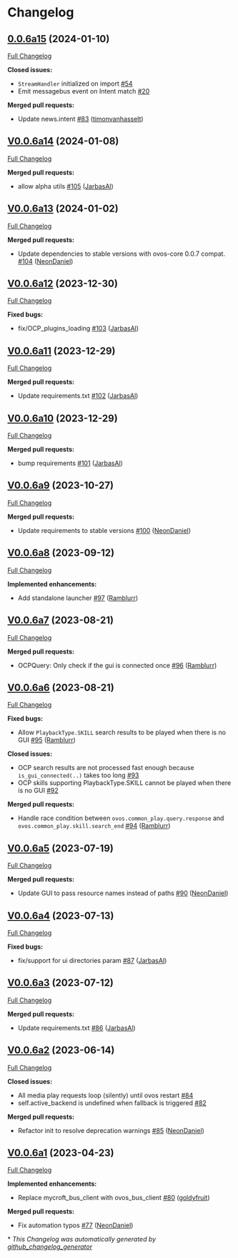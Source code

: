 # Changelog

## [0.0.6a15](https://github.com/OpenVoiceOS/ovos-ocp-audio-plugin/tree/0.0.6a15) (2024-01-10)

[Full Changelog](https://github.com/OpenVoiceOS/ovos-ocp-audio-plugin/compare/V0.0.6a14...0.0.6a15)

**Closed issues:**

- `StreamHandler` initialized on import [\#54](https://github.com/OpenVoiceOS/ovos-ocp-audio-plugin/issues/54)
- Emit messagebus event on Intent match [\#20](https://github.com/OpenVoiceOS/ovos-ocp-audio-plugin/issues/20)

**Merged pull requests:**

- Update news.intent [\#83](https://github.com/OpenVoiceOS/ovos-ocp-audio-plugin/pull/83) ([timonvanhasselt](https://github.com/timonvanhasselt))

## [V0.0.6a14](https://github.com/OpenVoiceOS/ovos-ocp-audio-plugin/tree/V0.0.6a14) (2024-01-08)

[Full Changelog](https://github.com/OpenVoiceOS/ovos-ocp-audio-plugin/compare/V0.0.6a13...V0.0.6a14)

**Merged pull requests:**

- allow alpha utils [\#105](https://github.com/OpenVoiceOS/ovos-ocp-audio-plugin/pull/105) ([JarbasAl](https://github.com/JarbasAl))

## [V0.0.6a13](https://github.com/OpenVoiceOS/ovos-ocp-audio-plugin/tree/V0.0.6a13) (2024-01-02)

[Full Changelog](https://github.com/OpenVoiceOS/ovos-ocp-audio-plugin/compare/V0.0.6a12...V0.0.6a13)

**Merged pull requests:**

- Update dependencies to stable versions with ovos-core 0.0.7 compat. [\#104](https://github.com/OpenVoiceOS/ovos-ocp-audio-plugin/pull/104) ([NeonDaniel](https://github.com/NeonDaniel))

## [V0.0.6a12](https://github.com/OpenVoiceOS/ovos-ocp-audio-plugin/tree/V0.0.6a12) (2023-12-30)

[Full Changelog](https://github.com/OpenVoiceOS/ovos-ocp-audio-plugin/compare/V0.0.6a11...V0.0.6a12)

**Fixed bugs:**

- fix/OCP\_plugins\_loading [\#103](https://github.com/OpenVoiceOS/ovos-ocp-audio-plugin/pull/103) ([JarbasAl](https://github.com/JarbasAl))

## [V0.0.6a11](https://github.com/OpenVoiceOS/ovos-ocp-audio-plugin/tree/V0.0.6a11) (2023-12-29)

[Full Changelog](https://github.com/OpenVoiceOS/ovos-ocp-audio-plugin/compare/V0.0.6a10...V0.0.6a11)

**Merged pull requests:**

- Update requirements.txt [\#102](https://github.com/OpenVoiceOS/ovos-ocp-audio-plugin/pull/102) ([JarbasAl](https://github.com/JarbasAl))

## [V0.0.6a10](https://github.com/OpenVoiceOS/ovos-ocp-audio-plugin/tree/V0.0.6a10) (2023-12-29)

[Full Changelog](https://github.com/OpenVoiceOS/ovos-ocp-audio-plugin/compare/V0.0.6a9...V0.0.6a10)

**Merged pull requests:**

- bump requirements [\#101](https://github.com/OpenVoiceOS/ovos-ocp-audio-plugin/pull/101) ([JarbasAl](https://github.com/JarbasAl))

## [V0.0.6a9](https://github.com/OpenVoiceOS/ovos-ocp-audio-plugin/tree/V0.0.6a9) (2023-10-27)

[Full Changelog](https://github.com/OpenVoiceOS/ovos-ocp-audio-plugin/compare/V0.0.6a8...V0.0.6a9)

**Merged pull requests:**

- Update requirements to stable versions [\#100](https://github.com/OpenVoiceOS/ovos-ocp-audio-plugin/pull/100) ([NeonDaniel](https://github.com/NeonDaniel))

## [V0.0.6a8](https://github.com/OpenVoiceOS/ovos-ocp-audio-plugin/tree/V0.0.6a8) (2023-09-12)

[Full Changelog](https://github.com/OpenVoiceOS/ovos-ocp-audio-plugin/compare/V0.0.6a7...V0.0.6a8)

**Implemented enhancements:**

- Add standalone launcher [\#97](https://github.com/OpenVoiceOS/ovos-ocp-audio-plugin/pull/97) ([Ramblurr](https://github.com/Ramblurr))

## [V0.0.6a7](https://github.com/OpenVoiceOS/ovos-ocp-audio-plugin/tree/V0.0.6a7) (2023-08-21)

[Full Changelog](https://github.com/OpenVoiceOS/ovos-ocp-audio-plugin/compare/V0.0.6a6...V0.0.6a7)

**Merged pull requests:**

- OCPQuery: Only check if the gui is connected once [\#96](https://github.com/OpenVoiceOS/ovos-ocp-audio-plugin/pull/96) ([Ramblurr](https://github.com/Ramblurr))

## [V0.0.6a6](https://github.com/OpenVoiceOS/ovos-ocp-audio-plugin/tree/V0.0.6a6) (2023-08-21)

[Full Changelog](https://github.com/OpenVoiceOS/ovos-ocp-audio-plugin/compare/V0.0.6a5...V0.0.6a6)

**Fixed bugs:**

- Allow `PlaybackType.SKILL` search results to be played when there is no GUI [\#95](https://github.com/OpenVoiceOS/ovos-ocp-audio-plugin/pull/95) ([Ramblurr](https://github.com/Ramblurr))

**Closed issues:**

- OCP search results are not processed fast enough because `is_gui_connected(..)` takes too long [\#93](https://github.com/OpenVoiceOS/ovos-ocp-audio-plugin/issues/93)
- OCP skills supporting PlaybackType.SKILL cannot be played when there is no GUI [\#92](https://github.com/OpenVoiceOS/ovos-ocp-audio-plugin/issues/92)

**Merged pull requests:**

- Handle race condition between `ovos.common_play.query.response` and `ovos.common_play.skill.search_end` [\#94](https://github.com/OpenVoiceOS/ovos-ocp-audio-plugin/pull/94) ([Ramblurr](https://github.com/Ramblurr))

## [V0.0.6a5](https://github.com/OpenVoiceOS/ovos-ocp-audio-plugin/tree/V0.0.6a5) (2023-07-19)

[Full Changelog](https://github.com/OpenVoiceOS/ovos-ocp-audio-plugin/compare/V0.0.6a4...V0.0.6a5)

**Merged pull requests:**

- Update GUI to pass resource names instead of paths [\#90](https://github.com/OpenVoiceOS/ovos-ocp-audio-plugin/pull/90) ([NeonDaniel](https://github.com/NeonDaniel))

## [V0.0.6a4](https://github.com/OpenVoiceOS/ovos-ocp-audio-plugin/tree/V0.0.6a4) (2023-07-13)

[Full Changelog](https://github.com/OpenVoiceOS/ovos-ocp-audio-plugin/compare/V0.0.6a3...V0.0.6a4)

**Fixed bugs:**

- fix/support for ui directories param [\#87](https://github.com/OpenVoiceOS/ovos-ocp-audio-plugin/pull/87) ([JarbasAl](https://github.com/JarbasAl))

## [V0.0.6a3](https://github.com/OpenVoiceOS/ovos-ocp-audio-plugin/tree/V0.0.6a3) (2023-07-12)

[Full Changelog](https://github.com/OpenVoiceOS/ovos-ocp-audio-plugin/compare/V0.0.6a2...V0.0.6a3)

**Merged pull requests:**

- Update requirements.txt [\#86](https://github.com/OpenVoiceOS/ovos-ocp-audio-plugin/pull/86) ([JarbasAl](https://github.com/JarbasAl))

## [V0.0.6a2](https://github.com/OpenVoiceOS/ovos-ocp-audio-plugin/tree/V0.0.6a2) (2023-06-14)

[Full Changelog](https://github.com/OpenVoiceOS/ovos-ocp-audio-plugin/compare/V0.0.6a1...V0.0.6a2)

**Closed issues:**

- All media play requests loop \(silently\) until ovos restart [\#84](https://github.com/OpenVoiceOS/ovos-ocp-audio-plugin/issues/84)
- self.active\_backend is undefined when fallback is triggered [\#82](https://github.com/OpenVoiceOS/ovos-ocp-audio-plugin/issues/82)

**Merged pull requests:**

- Refactor init to resolve deprecation warnings [\#85](https://github.com/OpenVoiceOS/ovos-ocp-audio-plugin/pull/85) ([NeonDaniel](https://github.com/NeonDaniel))

## [V0.0.6a1](https://github.com/OpenVoiceOS/ovos-ocp-audio-plugin/tree/V0.0.6a1) (2023-04-23)

[Full Changelog](https://github.com/OpenVoiceOS/ovos-ocp-audio-plugin/compare/V0.0.5...V0.0.6a1)

**Implemented enhancements:**

- Replace mycroft\_bus\_client with ovos\_bus\_client [\#80](https://github.com/OpenVoiceOS/ovos-ocp-audio-plugin/pull/80) ([goldyfruit](https://github.com/goldyfruit))

**Merged pull requests:**

- Fix automation typos [\#77](https://github.com/OpenVoiceOS/ovos-ocp-audio-plugin/pull/77) ([NeonDaniel](https://github.com/NeonDaniel))



\* *This Changelog was automatically generated by [github_changelog_generator](https://github.com/github-changelog-generator/github-changelog-generator)*
